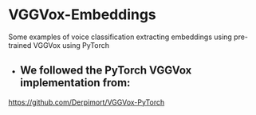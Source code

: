 # VGGVox-Embeddings

Some examples of voice classification extracting embeddings using pre-trained VGGVox using PyTorch


* ## We followed the PyTorch VGGVox implementation from:

https://github.com/Derpimort/VGGVox-PyTorch
